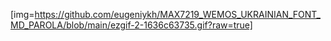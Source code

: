 
[img=https://github.com/eugeniykh/MAX7219_WEMOS_UKRAINIAN_FONT_MD_PAROLA/blob/main/ezgif-2-1636c63735.gif?raw=true]
